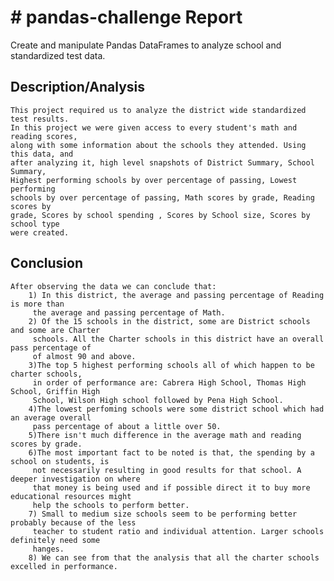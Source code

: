 
# # pandas-challenge Report

Create and manipulate Pandas DataFrames to analyze school and standardized test data.


## Description/Analysis
    This project required us to analyze the district wide standardized test results.
    In this project we were given access to every student's math and reading scores,
    along with some information about the schools they attended. Using this data, and 
    after analyzing it, high level snapshots of District Summary, School Summary,
    Highest performing schools by over percentage of passing, Lowest performing
    schools by over percentage of passing, Math scores by grade, Reading scores by 
    grade, Scores by school spending , Scores by School size, Scores by school type
    were created.
## Conclusion
    After observing the data we can conclude that:
        1) In this district, the average and passing percentage of Reading is more than
         the average and passing percentage of Math.
        2) Of the 15 schools in the district, some are District schools and some are Charter 
         schools. All the Charter schools in this district have an overall pass percentage of
         of almost 90 and above.
        3)The top 5 highest performing schools all of which happen to be charter schools,
         in order of performance are: Cabrera High School, Thomas High School, Griffin High 
         School, Wilson High school followed by Pena High School.
        4)The lowest perfoming schools were some district school which had an average overall 
         pass percentage of about a little over 50.
        5)There isn't much difference in the average math and reading scores by grade.
        6)The most important fact to be noted is that, the spending by a school on students, is
         not necessarily resulting in good results for that school. A deeper investigation on where
         that money is being used and if possible direct it to buy more educational resources might
         help the schools to perform better.
        7) Small to medium size schools seem to be performing better probably because of the less
         teacher to student ratio and individual attention. Larger schools definitely need some
         hanges.
        8) We can see from that the analysis that all the charter schools excelled in performance.

